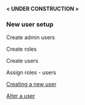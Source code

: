 
 **< UNDER CONSTRUCTION >**

### New user setup

Create admin users

Create roles

Create users

Assign roles - users

[Creating a new user](https://www.cockroachlabs.com/docs/stable/create-user.html)

[Alter a user](https://www.cockroachlabs.com/docs/v21.1/alter-user)




